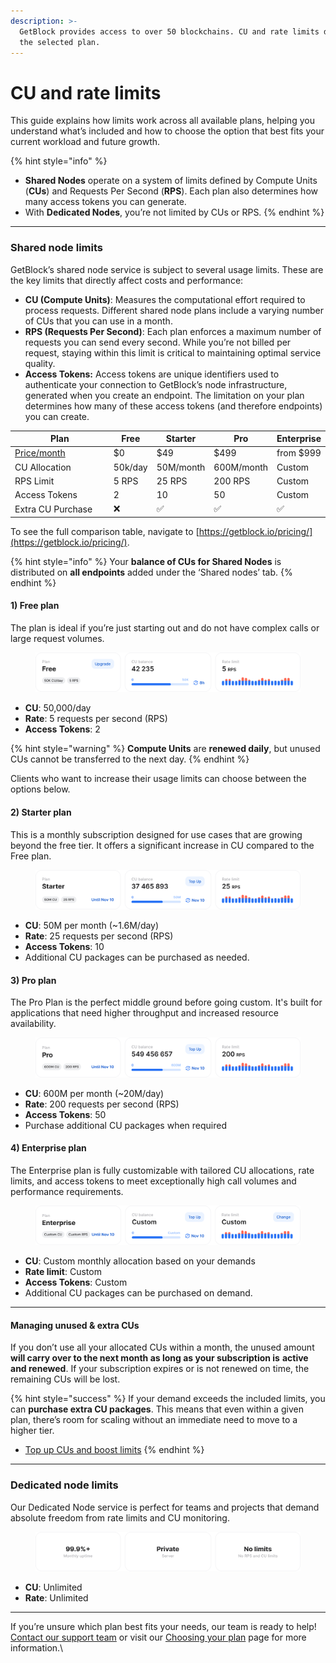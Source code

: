 ```yaml
---
description: >-
  GetBlock provides access to over 50 blockchains. CU and rate limits depend on
  the selected plan.
---
```


# CU and rate limits

This guide explains how limits work across all available plans, helping you understand what’s included and how to choose the option that best fits your current workload and future growth.

{% hint style="info" %}
* **Shared Nodes** operate on a system of limits defined by Compute Units (**CUs**) and Requests Per Second (**RPS**). Each plan also determines how many access tokens you can generate.
* With **Dedicated Nodes**, you’re not limited by CUs or RPS.
{% endhint %}

***

### Shared node limits

GetBlock’s shared node service is subject to several usage limits. These are the key limits that directly affect costs and performance:

* **CU (Compute Units)**: Measures the computational effort required to process requests. Different shared node plans include a varying number of CUs that you can use in a month.
* **RPS (Requests Per Second)**: Each plan enforces a maximum number of requests you can send every second. While you’re not billed per request, staying within this limit is critical to maintaining optimal service quality.
* **Access Tokens:** Access tokens are unique identifiers used to authenticate your connection to GetBlock’s node infrastructure, generated when you create an endpoint. The limitation on your plan determines how many of these access tokens (and therefore endpoints) you can create.

<table><thead><tr><th width="183.06640625">Plan</th><th>Free</th><th>Starter</th><th>Pro</th><th>Enterprise</th></tr></thead><tbody><tr><td><a data-footnote-ref href="#user-content-fn-1">Price/month</a></td><td>$0</td><td>$49</td><td>$499</td><td>from $999</td></tr><tr><td>CU Allocation</td><td>50k/day</td><td>50M/month</td><td>600M/month</td><td>Custom</td></tr><tr><td>RPS Limit</td><td>5 RPS</td><td>25 RPS</td><td>200 RPS</td><td>Custom </td></tr><tr><td>Access Tokens</td><td>2</td><td>10</td><td>50</td><td>Custom</td></tr><tr><td>Extra CU Purchase</td><td>❌</td><td>✅</td><td>✅</td><td>✅</td></tr></tbody></table>

To see the full comparison table, navigate to [https://getblock.io/pricing/](https://getblock.io/pricing/).

{% hint style="info" %}
Your **balance of CUs for Shared Nodes** is distributed on **all endpoints** added under the ‘Shared nodes’ tab.
{% endhint %}

#### 1) Free plan

The plan is ideal if you’re just starting out and do not have complex calls or large request volumes.&#x20;

<figure><img src="../../.gitbook/assets/Free_widget.svg" alt="Shared RPC node plans and options"><figcaption></figcaption></figure>

* **CU**: 50,000/day&#x20;
* **Rate**: 5 requests per second (RPS)
* **Access Tokens**: 2&#x20;

{% hint style="warning" %}
**Compute Units** are **renewed daily**, but unused CUs cannot be transferred to the next day.
{% endhint %}

Clients who want to increase their usage limits can choose between the options below.

#### 2) Starter plan

This is a monthly subscription designed for use cases that are growing beyond the free tier. It offers a significant increase in CU compared to the Free plan.

<figure><img src="../../.gitbook/assets/Starter_widget.svg" alt="Start RPC node plan limits"><figcaption></figcaption></figure>

* **CU**: 50M per month (\~1.6M/day)
* **Rate**: 25 requests per second (RPS)
* **Access Tokens**: 10
* Additional CU packages can be purchased as needed.

#### 3) Pro plan

The Pro Plan is the perfect middle ground before going custom. It's built for applications that need higher throughput and increased resource availability.

<figure><img src="../../.gitbook/assets/Pro_widget.svg" alt="RPC node with unlimited access"><figcaption></figcaption></figure>

* **CU**: 600M per month (\~20M/day)
* **Rate**: 200 requests per second (RPS)
* **Access Tokens**: 50
* Purchase additional CU packages when required

#### 4) Enterprise plan

The Enterprise plan is fully customizable with tailored CU allocations, rate limits, and access tokens to meet exceptionally high call volumes and performance requirements.&#x20;

<figure><img src="../../.gitbook/assets/Enterprise_widget.svg" alt="GetBlock&#x27;s Enterprise plan with custom usage limit settings"><figcaption></figcaption></figure>

* **CU**: Custom monthly allocation based on your demands
* **Rate limit**: Custom
* **Access Tokens**: Custom&#x20;
* Additional CU packages can be purchased on demand.

***

#### Managing unused & extra CUs

If you don’t use all your allocated CUs within a month, the unused amount **will carry over to the next month as long as your subscription is** **active and renewed**. If your subscription expires or is not renewed on time, the remaining CUs will be lost.

{% hint style="success" %}
If your demand exceeds the included limits, you can **purchase extra CU packages**. This means that even within a given plan, there’s room for scaling without an immediate need to move to a higher tier.

* [Top up CUs and boost limits](top-up-requests-and-boost-rps.md)
{% endhint %}

***

### Dedicated node limits

Our Dedicated Node service is perfect for teams and projects that demand absolute freedom from rate limits and CU monitoring.

<figure><img src="../../.gitbook/assets/Dedic_widget.svg" alt="Dedicated node for scalable and unlimited RPC node access"><figcaption></figcaption></figure>

* **CU**: Unlimited
* **Rate**: Unlimited

***

If you’re unsure which plan best fits your needs, our team is ready to help! [Contact our support team](https://getblock.io/contact/) or visit our [Choosing your plan](choosing-your-plan.md) page for more information.\


[^1]: Prices are based on monthly billing. Opt for **annual subscriptions** to save up to **$100 per month**.
